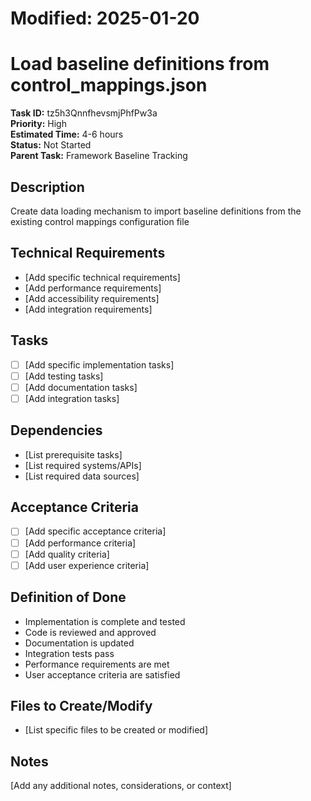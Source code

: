 # Modified: 2025-01-20

# Load baseline definitions from control_mappings.json

**Task ID:** tz5h3QnnfhevsmjPhfPw3a  
**Priority:** High  
**Estimated Time:** 4-6 hours  
**Status:** Not Started  
**Parent Task:** Framework Baseline Tracking

## Description
Create data loading mechanism to import baseline definitions from the existing control mappings configuration file

## Technical Requirements
- [Add specific technical requirements]
- [Add performance requirements]
- [Add accessibility requirements]
- [Add integration requirements]

## Tasks
- [ ] [Add specific implementation tasks]
- [ ] [Add testing tasks]
- [ ] [Add documentation tasks]
- [ ] [Add integration tasks]

## Dependencies
- [List prerequisite tasks]
- [List required systems/APIs]
- [List required data sources]

## Acceptance Criteria
- [ ] [Add specific acceptance criteria]
- [ ] [Add performance criteria]
- [ ] [Add quality criteria]
- [ ] [Add user experience criteria]

## Definition of Done
- Implementation is complete and tested
- Code is reviewed and approved
- Documentation is updated
- Integration tests pass
- Performance requirements are met
- User acceptance criteria are satisfied

## Files to Create/Modify
- [List specific files to be created or modified]

## Notes
[Add any additional notes, considerations, or context]
